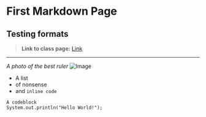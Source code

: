# First Markdown Page

## Testing formats

> **Link to class page:**
[Link](https://ucsd-cse15l-f23.github.io/week/week1/)

---

*A photo of the best ruler*
![Image](https://m.media-amazon.com/images/I/511QvrmAn+L._AC_UF1000,1000_QL80_.jpg)

* A list
* of nonsense
* and `inline code`

```
A codeblock
System.out.println("Hello World!");
```
